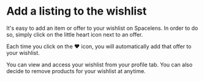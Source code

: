 # Add a listing to the wishlist

It's easy to add an item or offer to your wishlist on Spacelens. In order to do so, simply click on the little heart icon next to an offer.

Each time you click on the ❤️ icon, you will automatically add that offer to your wishlist.

You can view and access your wishlist from your profile tab. You can also decide to remove products for your wishlist at anytime.

